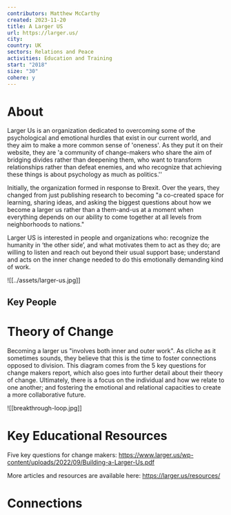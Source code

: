 ```yaml
---
contributors: Matthew McCarthy
created: 2023-11-20
title: A Larger US
url: https://larger.us/
city: 
country: UK
sectors: Relations and Peace
activities: Education and Training
start: "2018"
size: "30"
cohere: y
---
```


# About

Larger Us is an organization dedicated to overcoming some of the psychological and emotional hurdles that exist in our current world, and they aim to make a more common sense of 'oneness'. As they put it on their website, they are 'a community of change-makers who share the aim of bridging divides rather than deepening them, who want to transform relationships rather than defeat enemies, and who recognize that achieving these things is about psychology as much as politics.''

Initially, the organization formed in response to Brexit. Over the years, they changed from just publishing research to becoming "a co-created space for learning, sharing ideas, and asking the biggest questions about how we become a larger us rather than a them-and-us at a moment when everything depends on our ability to come together at all levels from neighborhoods to nations."

Larger US is interested in people and organizations who:  recognize the humanity in ‘the other side’, and what motivates them to act as they do; are willing to listen and reach out beyond their usual support base; understand and acts on the inner change needed to do this emotionally demanding kind of work.


![[../assets/larger-us.jpg]]



## Key People

# Theory of Change

Becoming a larger us "involves both inner and outer work". As cliche as it sometimes sounds, they believe that this is the time to foster connections opposed to division. This diagram comes from the 5 key questions for change makers report, which also goes into further detail about their theory of change. Ultimately, there is a focus on the individual and how we relate to one another; and fostering the emotional and relational capacities to create a more collaborative future. 

![[breakthrough-loop.jpg]]
# Key Educational Resources

Five key questions for change makers: https://www.larger.us/wp-content/uploads/2022/09/Building-a-Larger-Us.pdf

More articles and resources are available here: https://larger.us/resources/

# Connections



